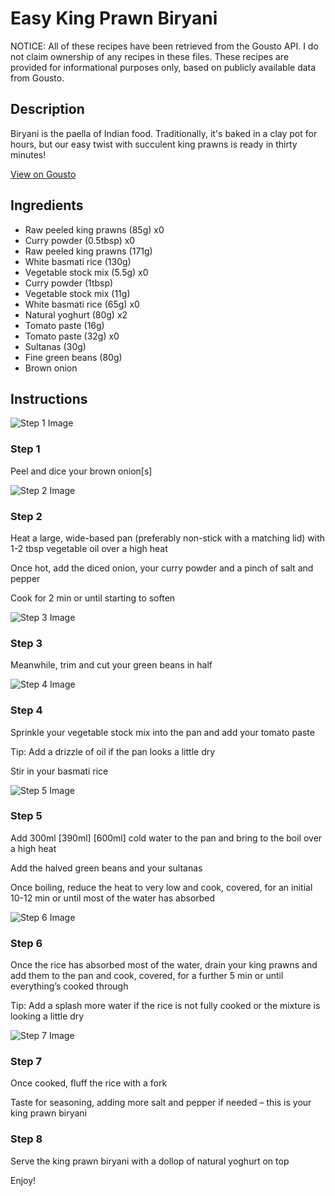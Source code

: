 # Easy King Prawn Biryani

NOTICE: All of these recipes have been retrieved from the Gousto API. I do not claim ownership of any recipes in these files. These recipes are provided for informational purposes only, based on publicly available data from Gousto.

## Description

Biryani is the paella of Indian food. Traditionally, it's baked in a clay pot for hours, but our easy twist with succulent king prawns is ready in thirty minutes!

[View on Gousto](https://www.gousto.co.uk/recipes/cookbook/easy-king-prawn-biryani)

## Ingredients

- Raw peeled king prawns (85g) x0
- Curry powder (0.5tbsp) x0
- Raw peeled king prawns (171g)
- White basmati rice (130g)
- Vegetable stock mix (5.5g) x0
- Curry powder (1tbsp)
- Vegetable stock mix (11g)
- White basmati rice (65g) x0
- Natural yoghurt (80g) x2
- Tomato paste (16g)
- Tomato paste (32g) x0
- Sultanas (30g)
- Fine green beans (80g)
- Brown onion

## Instructions

![Step 1 Image](https://production-media.gousto.co.uk/cms/recipe-step-image/Step-1-1601312566311-x200.jpg)

### Step 1

Peel and dice your brown onion[s]

![Step 2 Image](https://production-media.gousto.co.uk/cms/recipe-step-image/Step-2-1601312573893-x200.jpg)

### Step 2

Heat a large, wide-based pan (preferably non-stick with a matching lid) with 1-2 tbsp vegetable oil over a high heat

Once hot, add the diced onion, your curry powder and a pinch of salt and pepper

Cook for 2 min or until starting to soften

![Step 3 Image](https://production-media.gousto.co.uk/cms/recipe-step-image/step-3-1601312578261-x200.jpg)

### Step 3

Meanwhile, trim and cut your green beans in half

![Step 4 Image](https://production-media.gousto.co.uk/cms/recipe-step-image/Step-4-11-1732553642809-x200.jpg)

### Step 4

Sprinkle your vegetable stock mix into the pan and add your tomato paste

Tip: Add a drizzle of oil if the pan looks a little dry

Stir in your basmati rice

![Step 5 Image](https://production-media.gousto.co.uk/cms/recipe-step-image/Step-5-1601312680065-x200.jpg)

### Step 5

Add 300ml <span class="text-purple">[390ml]</span> <span class="text-danger">[600ml]</span> cold water to the pan and bring to the boil over a high heat

Add the halved green beans and your sultanas

Once boiling, reduce the heat to very low and cook, covered, for an initial 10-12 min or until most of the water has absorbed

![Step 6 Image](https://production-media.gousto.co.uk/cms/recipe-step-image/Step-6-1601312685984-x200.jpg)

### Step 6

Once the rice has absorbed most of the water, drain your king prawns and add them to the pan and cook, covered, for a further 5 min or until everything’s cooked through

Tip: Add a splash more water if the rice is not fully cooked or the mixture is looking a little dry

![Step 7 Image](https://production-media.gousto.co.uk/cms/recipe-step-image/Step-7-1601312690655-x200.jpg)

### Step 7

Once cooked, fluff the rice with a fork

Taste for seasoning, adding more salt and pepper if needed – this is your king prawn biryani

### Step 8

Serve the king prawn biryani with a dollop of natural yoghurt on top

Enjoy!

